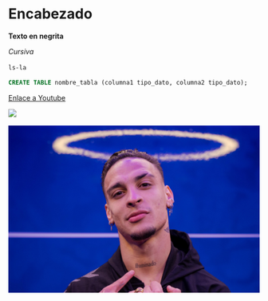 # Encabezado #
**Texto en negrita**

*Cursiva*

`ls-la`

```sql
CREATE TABLE nombre_tabla (columna1 tipo_dato, columna2 tipo_dato);
```
[Enlace a Youtube](https://youtube.com)

![](https://static.wikia.nocookie.net/seriesspain/images/7/7e/Fermin_9.png/revision/latest?cb=20161126232012&path-prefix=es)

![](/images//antony.jpeg)
